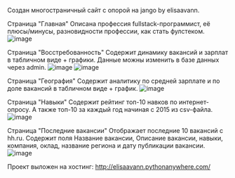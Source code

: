 Создан многостраничный сайт с опорой на jango by elisaavann.

Страница "Главная"
Описана профессия fullstack-программист, её плюсы/минусы, разновидности профессии, как стать фулстеком.
![image](https://user-images.githubusercontent.com/113943522/212771218-9c904cb3-18e8-4377-a52f-5bb228d5bed7.png)

Страница "Восстребованность"
Содержит динамику вакансий и зарплат в табличном виде + графики. Данные можны изменить в базе данных через admin.
![image](https://user-images.githubusercontent.com/113943522/212771463-9a39304e-2e0d-4729-adbb-119ac17809a0.png)
![image](https://user-images.githubusercontent.com/113943522/212773013-37f7cf35-a1a2-4170-a98c-31e78850a634.png)

Страница "География"
Содержит аналитику по средней зарплате и по доле вакансий в табличном виде + график.
![image](https://user-images.githubusercontent.com/113943522/212772080-48986089-52ea-4ad7-94f8-9b401e3bdf7a.png)

Страница "Навыки"
Содержит рейтинг топ-10 навков по интернет-опросу. А также топ-10 за каждый год начиная с 2015 из csv-файла.
![image](https://user-images.githubusercontent.com/113943522/212772423-0f0b61e4-9d0d-4939-8b38-be8c2531ad87.png)

Страница "Последние вакансии"
Отображает последние 10 вакансий с hh.ru. Содержит поля Название вакансии, Описание вакансии, навыки, компания, оклад, название региона и дату публикации вакансии.
![image](https://user-images.githubusercontent.com/113943522/213177359-f4c9e53e-8ad1-4ef6-83ce-e9dbe8c52900.png)


Проект выложен на хостинг: http://elisaavann.pythonanywhere.com/
